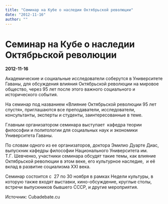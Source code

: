 ```yaml
---
title: "Семинар на Кубе о наследии Октябрьской революции"
date: "2012-11-16"
author: ""
---
```


# Семинар на Кубе о наследии Октябрьской революции

**2012-11-16** 

Академические и социальные исследователи соберутся в Университете Гаваны, для обсуждения влияния Октябрьской революции на мировое общество, через 95 лет после этого важного социального и исторического события.

На семинар под названием «Влияние Октябрьской революции 95 лет спустя», приглашаются все преподаватели, исследователи, консультанты, эксперты и студенты, заинтересованные в теме.

Главным организатором семинара выступает  кафедра теории философии и политологии для социальных наук и экономики Университета Гаваны.

По словам одного из ее организаторов, доктора Эмилио Дуарте Диас, выпускник кафедры философии Национального Университета им. Т.Г. Шевченко, участники семинара обсудят такие темы, как влияние Октябрьской революции в этом веке, его культурное наследие,  и её вклад в развитие социализма ХХI века.

Семинар состоится с  27 по 30 ноября в рамках Недели культуры, в которую также входят выставки, кино-обсуждение, круглые столы, встречи выпускников бывшего СССР, и другие мероприятия. 

Источник: Cubadebate.cu